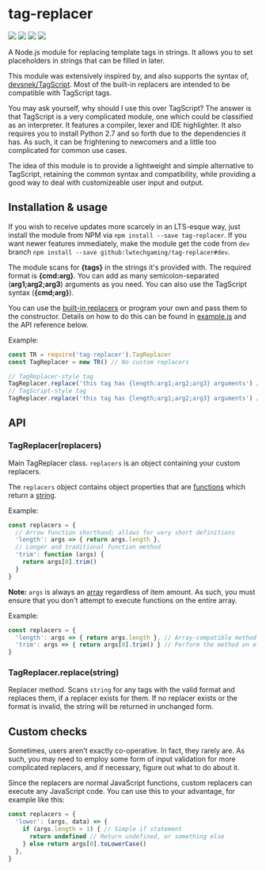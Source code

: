 # tag-replacer

<p>
  <img src="https://badges.greenkeeper.io/LWTechGaming/tag-replacer.svg">
  <img src="https://img.shields.io/circleci/project/github/LWTechGaming/tag-replacer.svg">
  <img src="https://img.shields.io/github/tag/LWTechGaming/tag-replacer.svg">
  <img src="https://img.shields.io/npm/l/tag-replacer.svg">
<p>

A Node.js module for replacing template tags in strings. It allows you to set placeholders in strings that can be filled in later.

This module was extensively inspired by, and also supports the syntax of, [devsnek/TagScript](https://github.com/devsnek/TagScript). Most of the built-in replacers are intended to be compatible with TagScript tags.

You may ask yourself, why should I use this over TagScript? The answer is that TagScript is a very complicated module, one which could be classified as an interpreter. It features a compiler, lexer and IDE highlighter. It also requires you to install Python 2.7 and so forth due to the dependencies it has. As such, it can be frightening to newcomers and a little too complicated for common use cases.

The idea of this module is to provide a lightweight and simple alternative to TagScript, retaining the common syntax and compatibility, while providing a good way to deal with customizeable user input and output.

## Installation & usage

If you wish to receive updates more scarcely in an LTS-esque way, just install the module from NPM via `npm install --save tag-replacer`. If you want newer features immediately, make the module get the code from `dev` branch `npm install --save github:lwtechgaming/tag-replacer#dev`.

The module scans for **{tags}** in the strings it's provided with. The required format is **{cmd:arg}**. You can add as many semicolon-separated (**arg1;arg2;arg3**) arguments as you need. You can also use the TagScript syntax (**{cmd;arg}**).

You can use the [built-in replacers](builtin.js) or program your own and pass them to the constructor. Details on how to do this can be found in [example.js](example.js) and the API reference below.

Example:
```js
const TR = require('tag-replacer').TagReplacer
const TagReplacer = new TR() // No custom replacers

// TagReplacer-style tag
TagReplacer.replace('this tag has {length:arg1;arg2;arg3} arguments') // 3
// TagScript-style tag
TagReplacer.replace('this tag has {length;arg1;arg2;arg3} arguments') // 3
```

## API

### TagReplacer(replacers)

Main TagReplacer class. `replacers` is an object containing your custom replacers.

The `replacers` object contains object properties that are [functions](https://developer.mozilla.org/en-US/docs/Web/JavaScript/Reference/Global_Objects/Function) which return a [string](https://developer.mozilla.org/en-US/docs/Web/JavaScript/Reference/Global_Objects/String).

Example:
```js
const replacers = {
  // Arrow function shorthand; allows for very short definitions
  'length': args => { return args.length },
  // Longer and traditional function method
  'trim': function (args) {
    return args[0].trim()
  }
}
```

**Note:** `args` is always an [array](https://developer.mozilla.org/en-US/docs/Web/JavaScript/Reference/Global_Objects/Array) regardless of item amount. As such, you must ensure that you don't attempt to execute functions on the entire array.

Example:
```js
const replacers = {
  'length': args => { return args.length }, // Array-compatible method
  'trim': args => { return args[0].trim() } // Perform the method on element 0, or iterate over the array
}
```

### TagReplacer.replace(string)

Replacer method. Scans `string` for any tags with the valid format and replaces them, if a replacer exists for them. If no replacer exists or the format is invalid, the string will be returned in unchanged form.

## Custom checks

Sometimes, users aren't exactly co-operative. In fact, they rarely are. As such, you may need to employ some form of input validation for more complicated replacers, and if necessary, figure out what to do about it.

Since the replacers are normal JavaScript functions, custom replacers can execute any JavaScript code. You can use this to your advantage, for example like this:
```js
const replacers = {
  'lower': (args, data) => {
    if (args.length > 1) { // Simple if statement
      return undefined // Return undefined, or something else
    } else return args[0].toLowerCase()
  },
}
```
